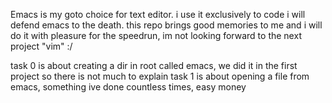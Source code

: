 Emacs is my goto choice for text editor. i use it exclusively to code
i will defend emacs to the death.
this repo brings good memories to me and i will do it with pleasure for the speedrun, im not looking forward to the next project "vim" :/

task 0 is about creating a dir in root called emacs, we did it in the first project so there is not much to explain
task 1 is about opening a file from emacs, something ive done countless times, easy money